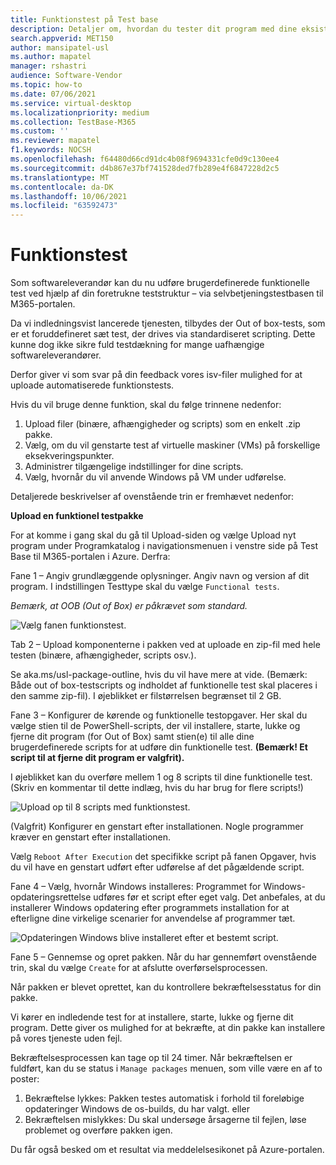 ```yaml
---
title: Funktionstest på Test base
description: Detaljer om, hvordan du tester dit program med dine eksisterende automatiserede funktionstests
search.appverid: MET150
author: mansipatel-usl
ms.author: mapatel
manager: rshastri
audience: Software-Vendor
ms.topic: how-to
ms.date: 07/06/2021
ms.service: virtual-desktop
ms.localizationpriority: medium
ms.collection: TestBase-M365
ms.custom: ''
ms.reviewer: mapatel
f1.keywords: NOCSH
ms.openlocfilehash: f64480d66cd91dc4b08f9694331cfe0d9c130ee4
ms.sourcegitcommit: d4b867e37bf741528ded7fb289e4f6847228d2c5
ms.translationtype: MT
ms.contentlocale: da-DK
ms.lasthandoff: 10/06/2021
ms.locfileid: "63592473"
---
```

# <a name="functional-testing"></a>Funktionstest

Som softwareleverandør kan du nu udføre brugerdefinerede funktionelle test ved hjælp af din foretrukne teststruktur – via selvbetjeningstestbasen til M365-portalen. 

Da vi indledningsvist lancerede tjenesten, tilbydes der Out of box-tests, som er et foruddefineret sæt test, der drives via standardiseret scripting. Dette kunne dog ikke sikre fuld testdækning for mange uafhængige softwareleverandører. 

Derfor giver vi som svar på din feedback vores isv-filer mulighed for at uploade automatiserede funktionstests.

Hvis du vil bruge denne funktion, skal du følge trinnene nedenfor:

1. Upload filer (binære, afhængigheder og scripts) som en enkelt .zip pakke.
2. Vælg, om du vil genstarte test af virtuelle maskiner (VMs) på forskellige eksekveringspunkter.
3. Administrer tilgængelige indstillinger for dine scripts.
4. Vælg, hvornår du vil anvende Windows på VM under udførelse.

Detaljerede beskrivelser af ovenstående trin er fremhævet nedenfor:

**Upload en funktionel testpakke**

For at komme i gang skal du gå til Upload-siden og vælge Upload nyt program under Programkatalog i navigationsmenuen i venstre side på Test Base til M365-portalen i Azure. Derfra:

Fane 1 – Angiv grundlæggende oplysninger. Angiv navn og version af dit program. I indstillingen Testtype skal du vælge ```Functional tests```. 

*Bemærk, at OOB (Out of Box) er påkrævet som standard.*


![Vælg fanen funktionstest.](Media/functional_testing_tab1.png)

Tab 2 – Upload komponenterne i pakken ved at uploade en zip-fil med hele testen (binære, afhængigheder, scripts osv.). 

Se aka.ms/usl-package-outline, hvis du vil have mere at vide. (Bemærk: Både out of box-testscripts og indholdet af funktionelle test skal placeres i den samme zip-fil). I øjeblikket er filstørrelsen begrænset til 2 GB.

Fane 3 – Konfigurer de kørende og funktionelle testopgaver. Her skal du vælge stien til de PowerShell-scripts, der vil installere, starte, lukke og fjerne dit program (for Out of Box) samt stien(e) til alle dine brugerdefinerede scripts for at udføre din funktionelle test. **(Bemærk! Et script til at fjerne dit program er valgfrit).**

I øjeblikket kan du overføre mellem 1 og 8 scripts til dine funktionelle test. (Skriv en kommentar til dette indlæg, hvis du har brug for flere scripts!)

![Upload op til 8 scripts med funktionstest.](Media/functional_testing_tab3.png)

(Valgfrit) Konfigurer en genstart efter installationen. Nogle programmer kræver en genstart efter installationen. 

Vælg ```Reboot After Execution``` det specifikke script på fanen Opgaver, hvis du vil have en genstart udført efter udførelse af det pågældende script.

Fane 4 – Vælg, hvornår Windows installeres: Programmet for Windows-opdateringsrettelse udføres før et script efter eget valg. Det anbefales, at du installerer Windows opdatering efter programmets installation for at efterligne dine virkelige scenarier for anvendelse af programmer tæt.

![Opdateringen Windows blive installeret efter et bestemt script.](Media/functional_testing_tab4.png)

Fane 5 – Gennemse og opret pakken. Når du har gennemført ovenstående trin, skal du vælge ```Create``` for at afslutte overførselsprocessen.

Når pakken er blevet oprettet, kan du kontrollere bekræftelsesstatus for din pakke.

Vi kører en indledende test for at installere, starte, lukke og fjerne dit program. Dette giver os mulighed for at bekræfte, at din pakke kan installere på vores tjeneste uden fejl.

Bekræftelsesprocessen kan tage op til 24 timer. Når bekræftelsen er fuldført, kan du se status i ```Manage packages``` menuen, som ville være en af to poster:

1. Bekræftelse lykkes: Pakken testes automatisk i forhold til foreløbige opdateringer Windows de os-builds, du har valgt.
eller
2. Bekræftelsen mislykkes: Du skal undersøge årsagerne til fejlen, løse problemet og overføre pakken igen.

Du får også besked om et resultat via meddelelsesikonet på Azure-portalen.
